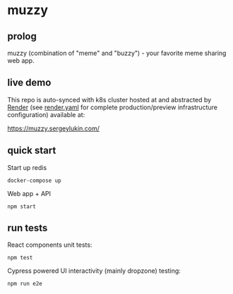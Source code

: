 # muzzy

## prolog

muzzy (combination of "meme" and "buzzy") - your favorite meme sharing web app.

## live demo

This repo is auto-synced with k8s cluster hosted at and abstracted by [Render](https://render.com/)
(see [render.yaml](./render.yaml) for complete production/preview
infrastructure configuration) available at:

https://muzzy.sergeylukin.com/

## quick start

Start up redis

```
docker-compose up
```

Web app + API

```
npm start
```

## run tests

React components unit tests:

```
npm test
```

Cypress powered UI interactivity (mainly dropzone) testing:

```
npm run e2e
```
